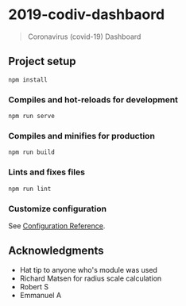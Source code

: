 # 2019-codiv-dashbaord

> Coronavirus (covid-19) Dashboard

## Project setup

```
npm install
```

### Compiles and hot-reloads for development

```
npm run serve
```

### Compiles and minifies for production

```
npm run build
```

### Lints and fixes files

```
npm run lint
```

### Customize configuration

See [Configuration Reference](https://cli.vuejs.org/config/).

## Acknowledgments
- Hat tip to anyone who's module was used
- Richard Matsen for radius scale calculation
- Robert S 
- Emmanuel A

